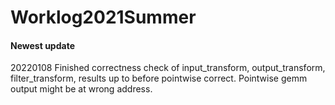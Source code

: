 # Worklog2021Summer
#### Newest update
20220108
Finished correctness check of input_transform, output_transform, filter_transform, results up to before pointwise correct. Pointwise gemm output might be at wrong address.
